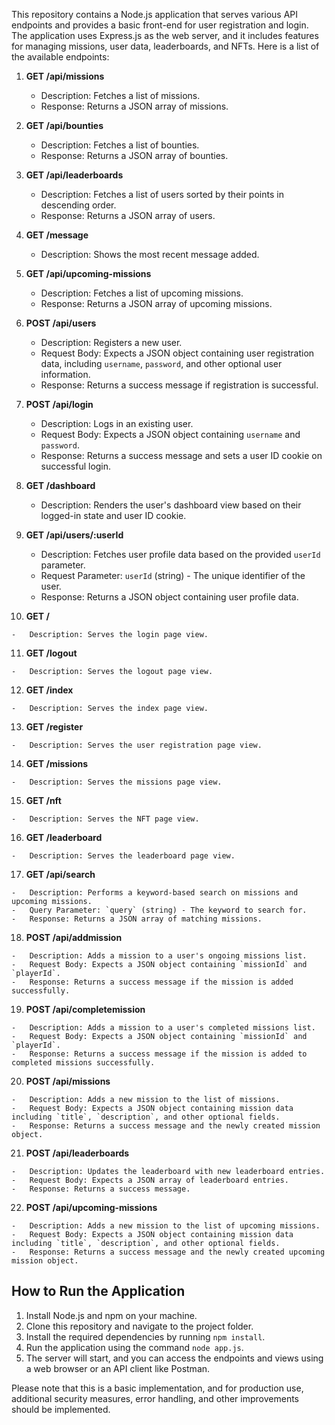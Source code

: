 
This repository contains a Node.js application that serves various API endpoints and provides a basic front-end for user registration and login. The application uses Express.js as the web server, and it includes features for managing missions, user data, leaderboards, and NFTs. Here is a list of the available endpoints:

1.  **GET /api/missions**
    
    -   Description: Fetches a list of missions.
    -   Response: Returns a JSON array of missions.
2.  **GET /api/bounties**
    
    -   Description: Fetches a list of bounties.
    -   Response: Returns a JSON array of bounties.
3.  **GET /api/leaderboards**
    
    -   Description: Fetches a list of users sorted by their points in descending order.
    -   Response: Returns a JSON array of users.
4. **GET /message**
    
    -   Description: Shows the most recent message added.

5.  **GET /api/upcoming-missions**
    
    -   Description: Fetches a list of upcoming missions.
    -   Response: Returns a JSON array of upcoming missions.
6.  **POST /api/users**
    
    -   Description: Registers a new user.
    -   Request Body: Expects a JSON object containing user registration data, including `username`, `password`, and other optional user information.
    -   Response: Returns a success message if registration is successful.
7.  **POST /api/login**
    
    -   Description: Logs in an existing user.
    -   Request Body: Expects a JSON object containing `username` and `password`.
    -   Response: Returns a success message and sets a user ID cookie on successful login.
8.  **GET /dashboard**
    
    -   Description: Renders the user's dashboard view based on their logged-in state and user ID cookie.

9.  **GET /api/users/:userId**
    
    -   Description: Fetches user profile data based on the provided `userId` parameter.
    -   Request Parameter: `userId` (string) - The unique identifier of the user.
    -   Response: Returns a JSON object containing user profile data.
10.  **GET /**
    
    -   Description: Serves the login page view.
11.  **GET /logout**
    
    -   Description: Serves the logout page view.
12.  **GET /index**
    
    -   Description: Serves the index page view.
13.  **GET /register**
    
    -   Description: Serves the user registration page view.
14.  **GET /missions**
    
    -   Description: Serves the missions page view.
15.  **GET /nft**
    
    -   Description: Serves the NFT page view.
16.  **GET /leaderboard**
    
    -   Description: Serves the leaderboard page view.
17.  **GET /api/search**
    
    -   Description: Performs a keyword-based search on missions and upcoming missions.
    -   Query Parameter: `query` (string) - The keyword to search for.
    -   Response: Returns a JSON array of matching missions.
18.  **POST /api/addmission**
    
    -   Description: Adds a mission to a user's ongoing missions list.
    -   Request Body: Expects a JSON object containing `missionId` and `playerId`.
    -   Response: Returns a success message if the mission is added successfully.
19.  **POST /api/completemission**
    
    -   Description: Adds a mission to a user's completed missions list.
    -   Request Body: Expects a JSON object containing `missionId` and `playerId`.
    -   Response: Returns a success message if the mission is added to completed missions successfully.
20.  **POST /api/missions**
    
    -   Description: Adds a new mission to the list of missions.
    -   Request Body: Expects a JSON object containing mission data including `title`, `description`, and other optional fields.
    -   Response: Returns a success message and the newly created mission object.
21.  **POST /api/leaderboards**
    
    -   Description: Updates the leaderboard with new leaderboard entries.
    -   Request Body: Expects a JSON array of leaderboard entries.
    -   Response: Returns a success message.
22.  **POST /api/upcoming-missions**
    
    -   Description: Adds a new mission to the list of upcoming missions.
    -   Request Body: Expects a JSON object containing mission data including `title`, `description`, and other optional fields.
    -   Response: Returns a success message and the newly created upcoming mission object.

## How to Run the Application

1.  Install Node.js and npm on your machine.
2.  Clone this repository and navigate to the project folder.
3.  Install the required dependencies by running `npm install`.
4.  Run the application using the command `node app.js`.
5.  The server will start, and you can access the endpoints and views using a web browser or an API client like Postman.

Please note that this is a basic implementation, and for production use, additional security measures, error handling, and other improvements should be implemented.
